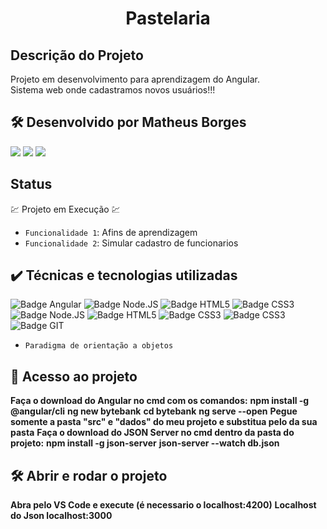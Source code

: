<h1 align="center"> Pastelaria </h1>

## Descrição do Projeto
Projeto em desenvolvimento para aprendizagem do Angular.
<br>
Sistema web onde cadastramos novos usuários!!!


## 🛠️ Desenvolvido por Matheus Borges
  [<img src = "https://img.shields.io/badge/github-black.svg?&style=for-the-badge&logo=github&logoColor=white">](https://github.com/Matheus-Borges-Never)
    [<img src="https://img.shields.io/badge/linkedin-%230077B5.svg?&style=for-the-badge&logo=linkedin&logoColor=white" />](https://www.linkedin.com/in/matheus-borges-paulino-31a4861a5/) 
    [<img src = "https://img.shields.io/badge/instagram-%23E4405F.svg?&style=for-the-badge&logo=instagram&logoColor=white">](https://www.instagram.com/matheus_borges92/) 

## Status
:chart: Projeto em Execução :chart:

- `Funcionalidade 1`: Afins de aprendizagem
- `Funcionalidade 2`: Simular cadastro de funcionarios

## ✔️ Técnicas e tecnologias utilizadas

![Badge Angular](https://img.shields.io/badge/Angular-DD0031?style=for-the-badge&logo=angular&logoColor=white)
![Badge Node.JS](https://img.shields.io/badge/Node.js-43853D?style=for-the-badge&logo=node.js&logoColor=white)
![Badge HTML5](https://img.shields.io/badge/HTML5-E34F26?style=for-the-badge&logo=html5&logoColor=white)
![Badge CSS3](https://img.shields.io/badge/CSS3-1572B6?style=for-the-badge&logo=css3&logoColor=white)
![Badge Node.JS](https://img.shields.io/badge/Sass-CC6699?style=for-the-badge&logo=sass&logoColor=white)
![Badge HTML5](https://img.shields.io/badge/JavaScript-F7DF1E?style=for-the-badge&logo=javascript&logoColor=black)
![Badge CSS3](https://img.shields.io/badge/TypeScript-007ACC?style=for-the-badge&logo=typescript&logoColor=white)
![Badge CSS3](https://img.shields.io/badge/Bootstrap-563D7C?style=for-the-badge&logo=bootstrap&logoColor=white)
![Badge GIT](https://img.shields.io/badge/Git-E34F26?style=for-the-badge&logo=git&logoColor=white)
- ``Paradigma de orientação a objetos``

## 📁 Acesso ao projeto

**Faça o download do Angular no cmd com os comandos:**
**npm install -g @angular/cli**
**ng new bytebank**
**cd bytebank**
**ng serve --open**
**Pegue somente a pasta "src" e "dados" do meu projeto e substitua pelo da sua pasta**
**Faça o download do JSON Server no cmd dentro da pasta do projeto:**
**npm install -g json-server**
**json-server --watch db.json**


## 🛠️ Abrir e rodar o projeto
**Abra pelo VS Code e execute (é necessario o localhost:4200)**
**Localhost do Json localhost:3000**
